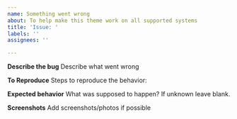 ```yaml
---
name: Something went wrong
about: To help make this theme work on all supported systems
title: 'Issue: '
labels: ''
assignees: ''

---
```


**Describe the bug**
Describe what went wrong

**To Reproduce**
Steps to reproduce the behavior:

**Expected behavior**
What was supposed to happen? If unknown leave blank.

**Screenshots**
Add screenshots/photos if possible
